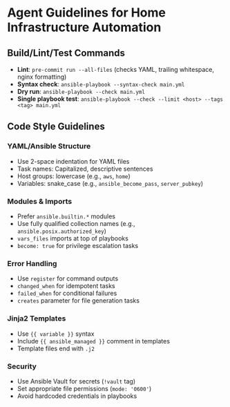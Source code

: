 # Agent Guidelines for Home Infrastructure Automation

## Build/Lint/Test Commands
- **Lint**: `pre-commit run --all-files` (checks YAML, trailing whitespace, nginx formatting)
- **Syntax check**: `ansible-playbook --syntax-check main.yml`
- **Dry run**: `ansible-playbook --check main.yml`
- **Single playbook test**: `ansible-playbook --check --limit <host> --tags <tag> main.yml`

## Code Style Guidelines

### YAML/Ansible Structure
- Use 2-space indentation for YAML files
- Task names: Capitalized, descriptive sentences
- Host groups: lowercase (e.g., `aws`, `home`)
- Variables: snake_case (e.g., `ansible_become_pass`, `server_pubkey`)

### Modules & Imports
- Prefer `ansible.builtin.*` modules
- Use fully qualified collection names (e.g., `ansible.posix.authorized_key`)
- `vars_files` imports at top of playbooks
- `become: true` for privilege escalation tasks

### Error Handling
- Use `register` for command outputs
- `changed_when` for idempotent tasks
- `failed_when` for conditional failures
- `creates` parameter for file generation tasks

### Jinja2 Templates
- Use `{{ variable }}` syntax
- Include `{{ ansible_managed }}` comment in templates
- Template files end with `.j2`

### Security
- Use Ansible Vault for secrets (`!vault` tag)
- Set appropriate file permissions (`mode: '0600'`)
- Avoid hardcoded credentials in playbooks
